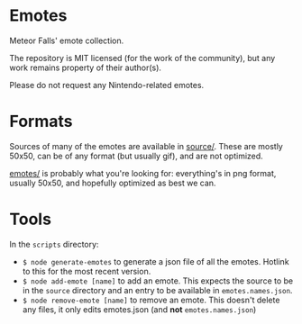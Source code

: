 Emotes
======

Meteor Falls' emote collection.

The repository is MIT licensed (for the work of the community), but any work remains property of their author(s).

Please do not request any Nintendo-related emotes.

Formats
=======

Sources of many of the emotes are available in [source/](source/). These are mostly 50x50, can be of any format (but usually gif), and are not optimized.

[emotes/](emotes/) is probably what you're looking for: everything's in png format, usually 50x50, and hopefully optimized as best we can.

Tools
=====

In the `scripts` directory:
* `$ node generate-emotes` to generate a json file of all the emotes. Hotlink to this for the most recent version.
* `$ node add-emote [name]` to add an emote. This expects the source to be in the `source` directory and an entry to be available in `emotes.names.json`.
* `$ node remove-emote [name]` to remove an emote. This doesn't delete any files, it only edits emotes.json (and **not** `emotes.names.json`)
